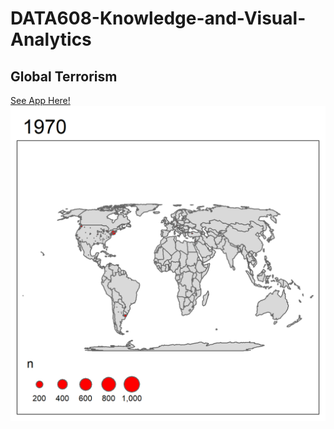 # DATA608-Knowledge-and-Visual-Analytics
## Global Terrorism
[See App Here!]( https://javern-wilson.shinyapps.io/jwGlobalTerrorismDatabase/)
![](terror_anim.gif)
